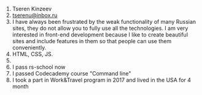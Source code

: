 1. Tseren Kinzeev
2. tserenu@inbox.ru
3. I have always been frustrated by the weak functionality of many Russian sites, they do not allow you to fully use all the technologies. I am very interested in front-end development because I like to create beautiful sites and include features in them so that people can use them conveniently. 
4. HTML, CSS, JS.
5. 
6. I pass rs-school now
7. I passed Codecademy course "Command line"
8. I took a part in Work&Travel program in 2017 and lived in the USA for 4 month